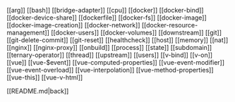 [[arg]]
[[bash]]
[[bridge-adapter]]
[[cpu]]
[[docker]]
[[docker-bind]]
[[docker-device-share]]
[[dockerfile]]
[[docker-fs]]
[[docker-image]]
[[docker-image-creation]]
[[docker-network]]
[[docker-resource-management]]
[[docker-users]]
[[docker-volumes]]
[[downstream]]
[[git]]
[[git-delete-commit]]
[[git-reset]]
[[healthcheck]]
[[host]]
[[memory]]
[[nat]]
[[nginx]]
[[nginx-proxy]]
[[onbuild]]
[[process]]
[[state]]
[[subdomain]]
[[ternary-operator]]
[[thread]]
[[upstream]]
[[users]]
[[v-bind]]
[[v-on]]
[[vue]]
[[vue-$event]]
[[vue-computed-properties]]
[[vue-event-modifier]]
[[vue-event-overload]]
[[vue-interpolation]]
[[vue-method-properties]]
[[vue-this]]
[[vue-v-html]]

[[README.md|back]]
